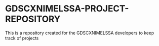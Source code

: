 # GDSCXNIMELSSA-PROJECT-REPOSITORY
This is a repository created for the GDSCXNIMELSSA  developers to keep track of projects
